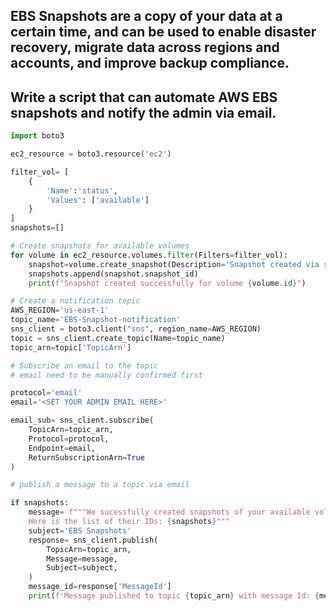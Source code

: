 ## EBS Snapshots are a copy of your data at a certain time, and can be used to enable disaster recovery, migrate data across regions and accounts, and improve backup compliance. 

## Write a script that can automate AWS EBS snapshots and notify the admin via email.

```python
import boto3

ec2_resource = boto3.resource('ec2')

filter_vol= [
    {
        'Name':'status', 
        'Values': ['available']
    }
]
snapshots=[]

# Create snapshots for available volumes
for volume in ec2_resource.volumes.filter(Filters=filter_vol):
    snapshot=volume.create_snapshot(Description='Snapshot created via script')
    snapshots.append(snapshot.snapshot_id)
    print(f"Snapshot created successfully for volume {volume.id}")

# Create a notification topic
AWS_REGION='us-east-1'
topic_name='EBS-Snapshot-notification'
sns_client = boto3.client("sns", region_name=AWS_REGION)
topic = sns_client.create_topic(Name=topic_name)
topic_arn=topic['TopicArn']

# Subscribe an email to the topic
# email need to be manually confirmed first

protocol='email'
email='<SET YOUR ADMIN EMAIL HERE>'

email_sub= sns_client.subscribe(
    TopicArn=topic_arn,
    Protocol=protocol, 
    Endpoint=email, 
    ReturnSubscriptionArn=True
)

# publish a message to a topic via email

if snapshots:
	message= f"""We sucessfully created snapshots of your available volumes. 
	Here is the list of their IDs: {snapshots}"""
	subject='EBS Snapshots'
	response= sns_client.publish(
		TopicArn=topic_arn,
		Message=message,
		Subject=subject,
	)
	message_id=response['MessageId']
	print(f'Message published to topic {topic_arn} with message Id: {message_id}')
```
